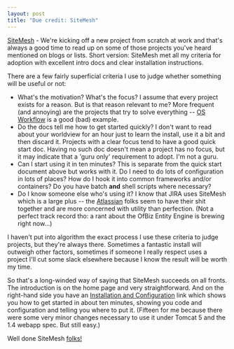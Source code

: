 ```yaml
---
layout: post
title: "Due credit: SiteMesh"
---
```




<a href="http://www.opensymphony.com/sitemesh/">SiteMesh</a> - We're kicking off a new project from scratch at work and that's always a good time to read up on some of those projects you've heard mentioned on blogs or lists. Short version: SiteMesh met all my criteria for adoption with excellent intro docs and clear installation instructions.

<p>There are a few fairly superficial criteria I use to judge whether something will be useful or not:</p>
<ul>
 <li>What's the motivation? What's the focus? I assume that every project exists for a reason. But is that reason relevant to me? More frequent (and annoying) are the projects that try to solve everything -- <a href="http://www.opensymphony.com/osworkflow/">OS Workflow</a> is a good (bad) example. </li>
 <li>Do the docs tell me how to get started quickly? I don't want to read about your worldview for an hour just to learn the install, use it a bit and then discard it. Projects with a clear focus tend to have a good quick start doc. Having no such doc doesn't mean a project has no focus, but it may indicate that a 'guru only' requirement to adopt. I'm not a guru.</li>
 <li>Can I start using it in ten minutes? This is separate from the quick start document above but works with it. Do I need to do lots of configuration in lots of places? How do I hook it into common frameworks and/or containers? Do you have batch <b>and</b>
shell scripts where necessary?</li>
 <li>Do I know someone else who's using it? I know that JIRA uses SiteMesh which is a large plus --  the <a href="http://www.atlassian.com/">Atlassian</a> folks seem to have their shit together and are more concerned with utility than perfection. (Not a perfect track record tho: a rant about the OfBiz Entity Engine is brewing right now...)</li>
</ul>
<p>I haven't put into algorithm the exact process I use these criteria to judge projects, but they're always there. Sometimes a fantastic install will outweigh other factors, sometimes if someone I really respect uses a project I'll cut some slack elsewhere because I know the result will be worth my time.</p>

<p>So that's a long-winded way of saying that SiteMesh succeeds on all fronts. The introduction is on the home page and very straightforward. And on the right-hand side you have an <a href="http://www.opensymphony.com/sitemesh/install.html">Installation and Configuration</a> link which shows you how to get started in about ten minutes, showing you code and configuration and telling you where to put it. (Fifteen for me because there were some very minor changes necessary to use it under Tomcat 5 and the 1.4 webapp spec. But still easy.) </p>

<p>Well done SiteMesh <a href="http://www.opensymphony.com/sitemesh/history.html">folks!</a></p>



